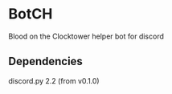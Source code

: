 # BotCH
Blood on the Clocktower helper bot for discord

## Dependencies
discord.py 2.2 (from v0.1.0)
